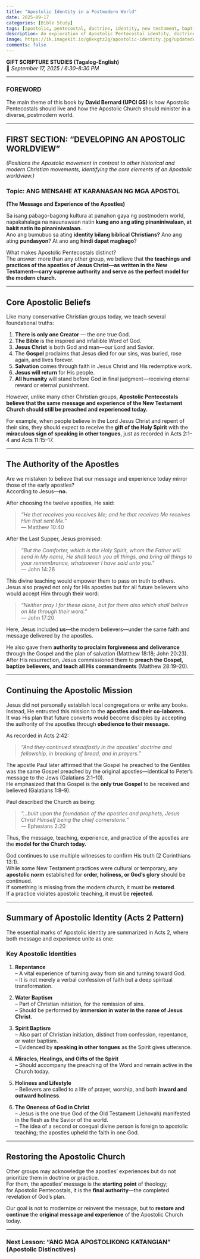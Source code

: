 ```yaml
---
title: "Apostolic Identity in a Postmodern World"
date: 2025-09-17
categories: [Bible Study]
tags: [apostolic, pentecostal, doctrine, identity, new testament, baptism, repentance, salvation]
description: An exploration of Apostolic Pentecostal identity, doctrine, and practices in the modern world—emphasizing the importance of maintaining the original apostolic message and experiences as recorded in the New Testament.
image: https://ik.imagekit.io/g0xkgtz2g/apostolic-identity.jpg?updatedAt=1759932960036
comments: false
---
```


**GIFT SCRIPTURE STUDIES (Tagalog-English)**  
📅 *September 17, 2025 / 6:30–8:30 PM*

---

### **FOREWORD**
The main theme of this book by **David Bernard (UPCI GS)** is how Apostolic Pentecostals should live and how the Apostolic Church should minister in a diverse, postmodern world.

---

## **FIRST SECTION: “DEVELOPING AN APOSTOLIC WORLDVIEW”**
*(Positions the Apostolic movement in contrast to other historical and modern Christian movements, identifying the core elements of an Apostolic worldview.)*

### **Topic: ANG MENSAHE AT KARANASAN NG MGA APOSTOL**  
**(The Message and Experience of the Apostles)**

Sa isang pabago-bagong kultura at panahon gaya ng postmodern world, napakahalaga na nauunawaan natin **kung ano ang ating pinaniniwalaan, at bakit natin ito pinaniniwalaan.**  
Ano ang bumubuo sa ating **identity bilang biblical Christians?** Ano ang ating **pundasyon**? At ano ang **hindi dapat magbago**?

What makes Apostolic Pentecostals distinct?  
The answer: more than any other group, we believe that **the teachings and practices of the apostles of Jesus Christ—as written in the New Testament—carry supreme authority and serve as the perfect model for the modern church.**

---

## **Core Apostolic Beliefs**

Like many conservative Christian groups today, we teach several foundational truths:

1. **There is only one Creator** — the one true God.  
2. **The Bible** is the inspired and infallible Word of God.  
3. **Jesus Christ** is both God and man—our Lord and Savior.  
4. The **Gospel** proclaims that Jesus died for our sins, was buried, rose again, and lives forever.  
5. **Salvation** comes through faith in Jesus Christ and His redemptive work.  
6. **Jesus will return** for His people.  
7. **All humanity** will stand before God in final judgment—receiving eternal reward or eternal punishment.

However, unlike many other Christian groups, **Apostolic Pentecostals believe that the same message and experience of the New Testament Church should still be preached and experienced today.**

For example, when people believe in the Lord Jesus Christ and repent of their sins, they should expect to receive the **gift of the Holy Spirit** with the **miraculous sign of speaking in other tongues**, just as recorded in Acts 2:1–4 and Acts 11:15–17.

---

## **The Authority of the Apostles**

Are we mistaken to believe that our message and experience today mirror those of the early apostles?  
According to Jesus—**no.**

After choosing the twelve apostles, He said:

> *“He that receives you receives Me; and he that receives Me receives Him that sent Me.”*  
> — Matthew 10:40

After the Last Supper, Jesus promised:

> *“But the Comforter, which is the Holy Spirit, whom the Father will send in My name, He shall teach you all things, and bring all things to your remembrance, whatsoever I have said unto you.”*  
> — John 14:26

This divine teaching would empower them to pass on truth to others.  
Jesus also prayed not only for His apostles but for all future believers who would accept Him through their word:

> *“Neither pray I for these alone, but for them also which shall believe on Me through their word.”*  
> — John 17:20

Here, Jesus included **us**—the modern believers—under the same faith and message delivered by the apostles.

He also gave them **authority to proclaim forgiveness and deliverance** through the Gospel and the plan of salvation (Matthew 18:18; John 20:23).  
After His resurrection, Jesus commissioned them to **preach the Gospel, baptize believers, and teach all His commandments** (Matthew 28:19–20).

---

## **Continuing the Apostolic Mission**

Jesus did not personally establish local congregations or write any books.  
Instead, He entrusted this mission to the **apostles and their co-laborers.**  
It was His plan that future converts would become disciples by accepting the authority of the apostles through **obedience to their message.**

As recorded in Acts 2:42:

> *“And they continued steadfastly in the apostles’ doctrine and fellowship, in breaking of bread, and in prayers.”*

The apostle Paul later affirmed that the Gospel he preached to the Gentiles was the same Gospel preached by the original apostles—identical to Peter’s message to the Jews (Galatians 2:1–10).  
He emphasized that this Gospel is the **only true Gospel** to be received and believed (Galatians 1:8–9).  

Paul described the Church as being:

> *“…built upon the foundation of the apostles and prophets, Jesus Christ Himself being the chief cornerstone.”*  
> — Ephesians 2:20

Thus, the message, teaching, experience, and practice of the apostles are the **model for the Church today.**

God continues to use multiple witnesses to confirm His truth (2 Corinthians 13:1).  
While some New Testament practices were cultural or temporary, any **apostolic norm** established for **order, holiness, or God’s glory** should be continued.  
If something is missing from the modern church, it must be **restored**.  
If a practice violates apostolic teaching, it must be **rejected**.

---

## **Summary of Apostolic Identity (Acts 2 Pattern)**

The essential marks of Apostolic identity are summarized in Acts 2, where both message and experience unite as one:

### **Key Apostolic Identities**

1. **Repentance**  
   – A vital experience of turning away from sin and turning toward God.  
   – It is not merely a verbal confession of faith but a deep spiritual transformation.

2. **Water Baptism**  
   – Part of Christian initiation, for the remission of sins.  
   – Should be performed by **immersion in water in the name of Jesus Christ**.

3. **Spirit Baptism**  
   – Also part of Christian initiation, distinct from confession, repentance, or water baptism.  
   – Evidenced by **speaking in other tongues** as the Spirit gives utterance.

4. **Miracles, Healings, and Gifts of the Spirit**  
   – Should accompany the preaching of the Word and remain active in the Church today.

5. **Holiness and Lifestyle**  
   – Believers are called to a life of prayer, worship, and both **inward and outward holiness**.

6. **The Oneness of God in Christ**  
   – Jesus is the one true God of the Old Testament (Jehovah) manifested in the flesh as the Savior of the world.  
   – The idea of a second or coequal divine person is foreign to apostolic teaching; the apostles upheld the faith in one God.

---

## **Restoring the Apostolic Church**

Other groups may acknowledge the apostles’ experiences but do not prioritize them in doctrine or practice.  
For them, the apostles’ message is the **starting point** of theology;  
for Apostolic Pentecostals, it is the **final authority**—the completed revelation of God’s plan.

Our goal is not to modernize or reinvent the message, but to **restore and continue** the **original message and experience** of the Apostolic Church today.

---

### **Next Lesson: “ANG MGA APOSTOLIKONG KATANGIAN” (Apostolic Distinctives)**